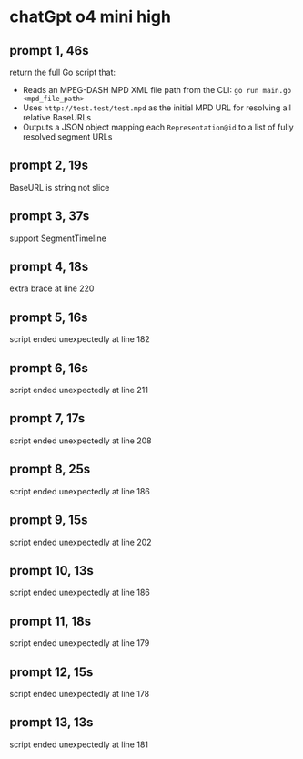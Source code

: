 # chatGpt o4 mini high

## prompt 1, 46s

return the full Go script that:
- Reads an MPEG-DASH MPD XML file path from the CLI: `go run main.go <mpd_file_path>`
- Uses `http://test.test/test.mpd` as the initial MPD URL for resolving all relative BaseURLs
- Outputs a JSON object mapping each `Representation@id` to a list of fully resolved segment URLs

## prompt 2, 19s

BaseURL is string not slice

## prompt 3, 37s

support SegmentTimeline

## prompt 4, 18s

extra brace at line 220

## prompt 5, 16s

script ended unexpectedly at line 182

## prompt 6, 16s

script ended unexpectedly at line 211

## prompt 7, 17s

script ended unexpectedly at line 208

## prompt 8, 25s

script ended unexpectedly at line 186

## prompt 9, 15s

script ended unexpectedly at line 202

## prompt 10, 13s

script ended unexpectedly at line 186

## prompt 11, 18s

script ended unexpectedly at line 179

## prompt 12, 15s

script ended unexpectedly at line 178

## prompt 13, 13s

script ended unexpectedly at line 181
